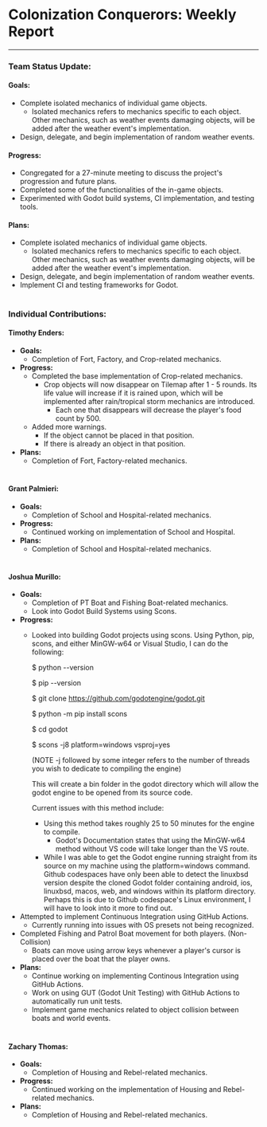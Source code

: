 # **Colonization Conquerors: Weekly Report**
___

### Team Status Update:
#### **Goals:**
- Complete isolated mechanics of individual game objects.
  - Isolated mechanics refers to mechanics specific to each object. Other mechanics, such as weather events damaging objects, will be added after the weather event's implementation.
- Design, delegate, and begin implementation of random weather events.

#### **Progress:**
- Congregated for a 27-minute meeting to discuss the project's progression and future plans.
- Completed some of the functionalities of the in-game objects.
- Experimented with Godot build systems, CI implementation, and testing tools.

#### **Plans:**
- Complete isolated mechanics of individual game objects.
  - Isolated mechanics refers to mechanics specific to each object. Other mechanics, such as weather events damaging objects, will be added after the weather event's implementation.
- Design, delegate, and begin implementation of random weather events.
- Implement CI and testing frameworks for Godot.

#
### Individual Contributions:

#### **Timothy Enders:**
- **Goals:**
  - Completion of Fort, Factory, and Crop-related mechanics.
- **Progress:**
  - Completed the base implementation of Crop-related mechanics.
    - Crop objects will now disappear on Tilemap after 1 - 5 rounds. Its life value will increase if it is rained upon, which will be implemented after rain/tropical storm mechanics are introduced.
      - Each one that disappears will decrease the player's food count by 500.
  - Added more warnings.
    - If the object cannot be placed in that position.
    - If there is already an object in that position.
- **Plans:**
  - Completion of Fort, Factory-related mechanics.

#
#### **Grant Palmieri:**
- **Goals:**
  - Completion of School and Hospital-related mechanics.
- **Progress:**
  - Continued working on implementation of School and Hospital.
- **Plans:**
  - Completion of School and Hospital-related mechanics.

#
#### **Joshua Murillo:**
- **Goals:**
  - Completion of PT Boat and Fishing Boat-related mechanics.
  - Look into Godot Build Systems using Scons.
- **Progress:**
  - Looked into building Godot projects using scons.
    Using Python, pip, scons, and either MinGW-w64 or Visual Studio, I can do the following:
    
    $ python --version
    
    $ pip --version
    
    $ git clone https://github.com/godotengine/godot.git
    
    $ python -m pip install scons
    
    $ cd godot
    
    $ scons -j8 platform=windows vsproj=yes

    (NOTE -j followed by some integer refers to the number of threads you wish to dedicate to compiling the engine)
    
    This will create a bin folder in the godot directory which will allow the godot engine to be opened from its source code.

    Current issues with this method include:
    - Using this method takes roughly 25 to 50 minutes for the engine to compile.
      - Godot's Documentation states that using the MinGW-w64 method without VS code will take longer than the VS route.
    - While I was able to get the Godot engine running straight from its source on my machine using the platform=windows command. Github codespaces have only been able to detect the linuxbsd version despite the cloned Godot folder containing android, ios, linuxbsd, macos, web, and windows within its platform directory. Perhaps this is due to Github codespace's Linux environment, I will have to look into it more to find out.
- Attempted to implement Continuous Integration using GitHub Actions.
  - Currently running into issues with OS presets not being recognized.
- Completed Fishing and Patrol Boat movement for both players. (Non-Collision)
  - Boats can move using arrow keys whenever a player's cursor is placed over the boat that the player owns.
- **Plans:**
  - Continue working on implementing Continous Integration using GitHub Actions.
  - Work on using GUT (Godot Unit Testing) with GitHub Actions to automatically run unit tests.
  - Implement game mechanics related to object collision between boats and world events.

#
#### **Zachary Thomas:**
- **Goals:**
  - Completion of Housing and Rebel-related mechanics.
- **Progress:**
  - Continued working on the implementation of Housing and Rebel-related mechanics.
- **Plans:**
  - Completion of Housing and Rebel-related mechanics.
